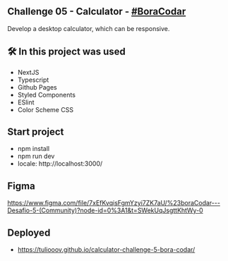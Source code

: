 
## Challenge 05 - Calculator - <a href="https://boracodar.dev/#">#BoraCodar</a>
Develop a desktop calculator, which can be responsive.


## 🛠️ In this project was used
- NextJS
- Typescript
- Github Pages
- Styled Components
- ESlint
- Color Scheme CSS

## Start project

- npm install
- npm run dev
- locale: http://localhost:3000/

## Figma
https://www.figma.com/file/7xEfKvqisFgmYzyi7ZK7aU/%23boraCodar---Desafio-5-(Community)?node-id=0%3A1&t=SWekUqJsgttKhtWy-0

## Deployed
- https://tuliooov.github.io/calculator-challenge-5-bora-codar/
